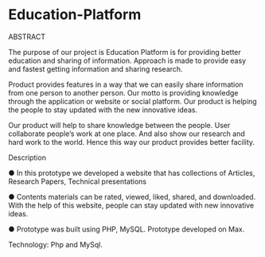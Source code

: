 # Education-Platform

ABSTRACT

The purpose of our project is Education Platform is for providing better education and
sharing of information. Approach is made to provide easy and fastest getting information and
sharing research.

Product provides features in a way that we can easily share information from one person to
another person. Our motto is providing knowledge through the application or website or
social platform. Our product is helping the people to stay updated with the new innovative
ideas.

Our product will help to share knowledge between the people. User collaborate people’s
work at one place. And also show our research and hard work to the world. Hence this way
our product provides better facility.

Description

●	In this prototype we developed a website that has collections of Articles, Research Papers, Technical presentations 

●	Contents materials can be rated, viewed, liked, shared, and downloaded. With the help of this website, people can stay updated with new innovative ideas.

●	Prototype was built using PHP, MySQL. Prototype developed on Max.

Technology: Php and MySql.
